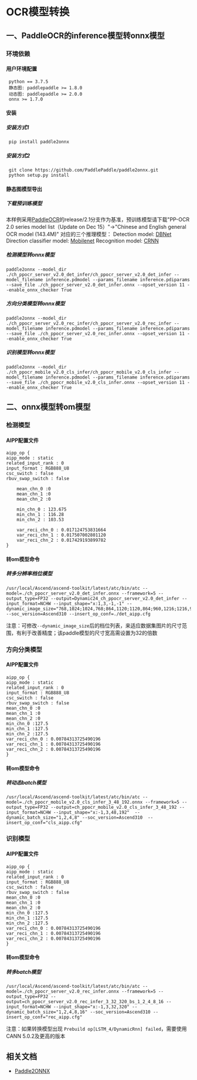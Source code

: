 # OCR模型转换
## 一、PaddleOCR的inference模型转onnx模型
### 环境依赖
#### 用户环境配置
     python == 3.7.5
	 静态图: paddlepaddle >= 1.8.0
	 动态图: paddlepaddle >= 2.0.0
	 onnx >= 1.7.0
#### 安装
##### 安装方式1
	 pip install paddle2onnx
##### 安装方式2
	 git clone https://github.com/PaddlePaddle/paddle2onnx.git
	 python setup.py install

#### 静态图模型导出
##### 下载预训练模型

本样例采用[PaddleOCR](https://github.com/PaddlePaddle/PaddleOCR)的release/2.1分支作为基准，预训练模型请下载"PP-OCR 2.0 series model list（Update on Dec 15）"->"Chinese and English general OCR model (143.4M)" 对应的三个推理模型：
    Detection model: [DBNet](https://paddleocr.bj.bcebos.com/dygraph_v2.0/ch/ch_ppocr_server_v2.0_det_infer.tar)
	Direction classifier model: [Mobilenet](https://paddleocr.bj.bcebos.com/dygraph_v2.0/ch/ch_ppocr_mobile_v2.0_cls_infer.tar)
	Recognition model: [CRNN](https://paddleocr.bj.bcebos.com/dygraph_v2.0/ch/ch_ppocr_server_v2.0_rec_infer.tar)

##### 检测模型转onnx模型

	paddle2onnx --model_dir ./ch_ppocr_server_v2.0_det_infer/ch_ppocr_server_v2.0_det_infer --model_filename inference.pdmodel --params_filename inference.pdiparams --save_file ./ch_ppocr_server_v2.0_det_infer.onnx --opset_version 11 --enable_onnx_checker True

##### 方向分类模型转onnx模型

	paddle2onnx --model_dir ./ch_ppocr_server_v2.0_rec_infer/ch_ppocr_server_v2.0_rec_infer --model_filename inference.pdmodel --params_filename inference.pdiparams --save_file ./ch_ppocr_server_v2.0_rec_infer.onnx --opset_version 11 --enable_onnx_checker True

##### 识别模型转onnx模型

	paddle2onnx --model_dir ./ch_ppocr_mobile_v2.0_cls_infer/ch_ppocr_mobile_v2.0_cls_infer --model_filename inference.pdmodel --params_filename inference.pdiparams --save_file ./ch_ppocr_mobile_v2.0_cls_infer.onnx --opset_version 11 --enable_onnx_checker True

## 二、onnx模型转om模型

### 检测模型
#### AIPP配置文件
	aipp_op {
	aipp_mode : static
	related_input_rank : 0
	input_format : RGB888_U8
	csc_switch : false
	rbuv_swap_switch : false

		mean_chn_0 :0
		mean_chn_1 :0
		mean_chn_2 :0

		min_chn_0 : 123.675
		min_chn_1 : 116.28
		min_chn_2 : 103.53

		var_reci_chn_0 : 0.017124753831664
		var_reci_chn_1 : 0.017507002801120
		var_reci_chn_2 : 0.017429193899782
	}
#### 转om模型命令
##### 转多分辨率档位模型
	/usr/local/Ascend/ascend-toolkit/latest/atc/bin/atc --model=./ch_ppocr_server_v2.0_det_infer.onnx --framework=5 --output_type=FP32 --output=Dynamic24_ch_ppocr_server_v2.0_det_infer --input_format=NCHW --input_shape="x:1,3,-1,-1" --dynamic_image_size="768,1024;1024,768;864,1120;1120,864;960,1216;1216,960;1056,1312;1312,1056;1152,1408;1408,1152;1248,1504;1504,1248;1344,1600;1600,1344;1440,1696;1696,1440;1536,1792;1792,1536;1632,1888;1888,1632;1728,1984;1984,1728;1824,2080;2080,1824" --soc_version=Ascend310 --insert_op_conf=./det_aipp.cfg
注意：可修改`--dynamic_image_size`后的档位列表，来适应数据集图片的尺寸范围，有利于改善精度；该paddle模型的尺寸宽高需设置为32的倍数

### 方向分类模型
#### AIPP配置文件
	aipp_op {
	aipp_mode : static
	related_input_rank : 0
	input_format : RGB888_U8
	csc_switch : false
	rbuv_swap_switch : false
	mean_chn_0 :0
	mean_chn_1 :0
	mean_chn_2 :0
	min_chn_0 :127.5
	min_chn_1 :127.5
	min_chn_2 :127.5
	var_reci_chn_0 : 0.00784313725490196
	var_reci_chn_1 : 0.00784313725490196
	var_reci_chn_2 : 0.00784313725490196
	}
#### 转om模型命令

##### 转动态batch模型
	/usr/local/Ascend/ascend-toolkit/latest/atc/bin/atc --model=./ch_ppocr_mobile_v2.0_cls_infer_3_48_192.onnx --framework=5 --output_type=FP32 --output=ch_ppocr_mobile_v2.0_cls_infer_3_48_192 --input_format=NCHW --input_shape="x:-1,3,48,192"  --dynamic_batch_size="1,2,4,8" --soc_version=Ascend310  --insert_op_conf="cls_aipp.cfg"

### 识别模型
#### AIPP配置文件
	aipp_op {
	aipp_mode : static
	related_input_rank : 0
	input_format : RGB888_U8
	csc_switch : false
	rbuv_swap_switch : false
	mean_chn_0 :0
	mean_chn_1 :0
	mean_chn_2 :0
	min_chn_0 :127.5
	min_chn_1 :127.5
	min_chn_2 :127.5
	var_reci_chn_0 : 0.00784313725490196
	var_reci_chn_1 : 0.00784313725490196
	var_reci_chn_2 : 0.00784313725490196
	}

#### 转om模型命令
##### 转多batch模型
	/usr/local/Ascend/ascend-toolkit/latest/atc/bin/atc --model=./ch_ppocr_server_v2.0_rec_infer.onnx --framework=5 --output_type=FP32 --output=ch_ppocr_server_v2.0_rec_infer_3_32_320_bs_1_2_4_8_16 --input_format=NCHW --input_shape="x:-1,3,32,320" --dynamic_batch_size="1,2,4,8,16" --soc_version=Ascend310 --insert_op_conf="rec_aipp.cfg"
注意：如果转换模型出现 `Prebuild op[LSTM_4/DynamicRnn] failed`，需要使用CANN 5.0.2及更高的版本
## 相关文档
- [Paddle2ONNX](https://github.com/PaddlePaddle/Paddle2ONNX/blob/develop/README_zh.md "	Paddle2ONNX")
